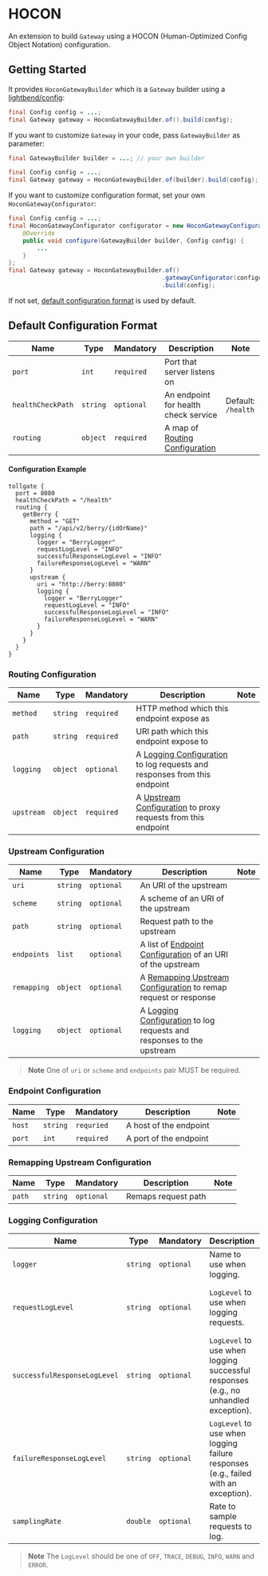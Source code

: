 # HOCON

An extension to build `Gateway` using a HOCON (Human-Optimized Config Object Notation) configuration.

## Getting Started

It provides `HoconGatewayBuilder` which is a `Gateway` builder using
a [lightbend/config](https://github.com/lightbend/config):

```java
final Config config = ...;
final Gateway gateway = HoconGatewayBuilder.of().build(config);
```

If you want to customize `Gateway` in your code, pass `GatewayBuilder` as parameter:

```java
final GatewayBuilder builder = ...; // your own builder

final Config config = ...;
final Gateway gateway = HoconGatewayBuilder.of(builder).build(config);
```

If you want to customize configuration format, set your own `HoconGatewayConfigurator`:

```java
final Config config = ...;
final HoconGatewayConfigurator configurator = new HoconGatewayConfigurator() {
    @Override
    public void configure(GatewayBuilder builder, Config config) {
        ...
    }
};
final Gateway gateway = HoconGatewayBuilder.of()
                                           .gatewayConfigurator(configurator)
                                           .build(config);
```

If not set, [default configuration format](#default-configuration-format) is used by default.

## Default Configuration Format

| Name | Type | Mandatory | Description | Note |
|------|------|-----------|-------------|------|
| `port` | `int` | `required` | Port that server listens on | |
| `healthCheckPath` | `string` | `optional` | An endpoint for health check service | Default: `/health` |
| `routing` | `object` | `required` | A map of [Routing Configuration](#routing-configuration) | |

#### Configuration Example

```hocon
tollgate {
  port = 8080
  healthCheckPath = "/health"
  routing {
    getBerry {
      method = "GET"
      path = "/api/v2/berry/{idOrName}"
      logging {
        logger = "BerryLogger"
        requestLogLevel = "INFO"
        successfulResponseLogLevel = "INFO"
        failureResponseLogLevel = "WARN"
      }
      upstream {
        uri = "http://berry:8080"
        logging {
          logger = "BerryLogger"
          requestLogLevel = "INFO"
          successfulResponseLogLevel = "INFO"
          failureResponseLogLevel = "WARN"
        }
      }
    }
  }
}
```

### Routing Configuration

| Name | Type | Mandatory | Description | Note |
|------|------|-----------|-------------|------|
| `method` | `string` | `required` | HTTP method which this endpoint expose as | |
| `path` | `string` | `required` | URI path which this endpoint expose to | |
| `logging` | `object` | `optional` | A [Logging Configuration](#logging-configuration) to log requests and responses from this endpoint | |
| `upstream` | `object` | `required` | A [Upstream Configuration](#upstream-configuration) to proxy requests from this endpoint | |

### Upstream Configuration

| Name | Type | Mandatory | Description | Note |
|------|------|-----------|-------------|------|
| `uri` | `string` | `optional` | An URI of the upstream | |
| `scheme` | `string` | `optional` | A scheme of an URI of the upstream | |
| `path` | `string` | `optional` | Request path to the upstream | |
| `endpoints` | `list` | `optional` | A list of [Endpoint Configuration](#endpoint-configuration) of an URI of the upstream | |
| `remapping` | `object` | `optional` | A [Remapping Upstream Configuration](#remapping-upstream-configuration) to remap request or response | |
| `logging` | `object` | `optional` | A [Logging Configuration](#logging-configuration) to log requests and responses to the upstream | |

> **Note** One of `uri` or `scheme` and `endpoints` pair MUST be required.

### Endpoint Configuration

| Name | Type | Mandatory | Description | Note |
|------|------|-----------|-------------|------|
| `host` | `string` | `requried` | A host of the endpoint | |
| `port` | `int` | `required` | A port of the endpoint | |

### Remapping Upstream Configuration

| Name | Type | Mandatory | Description | Note |
|------|------|-----------|-------------|------|
| `path` | `string` | `optional` | Remaps request path | |

### Logging Configuration

| Name | Type | Mandatory | Description | Note |
|------|------|-----------|-------------|------|
| `logger` | `string` | `optional` | Name to use when logging. | |
| `requestLogLevel` | `string` | `optional` | `LogLevel` to use when logging requests. | If unset, will use `DEBUG`. |
| `successfulResponseLogLevel` | `string` | `optional` | `LogLevel` to use when logging successful responses (e.g., no unhandled exception). | If unset, will use `DEBUG`. |
| `failureResponseLogLevel` | `string` | `optional` | `LogLevel` to use when logging failure responses (e.g., failed with an exception). | It unset, will use `WARN`. |
| `samplingRate` | `double` | `optional` | Rate to sample requests to log. | |

> **Note** The `LogLevel` should be one of `OFF`, `TRACE`, `DEBUG`, `INFO`, `WARN` and `ERROR`.
